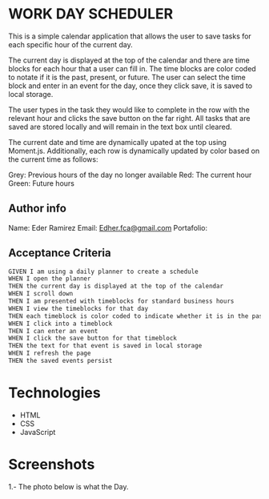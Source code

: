 # WORK DAY SCHEDULER

 This is a simple calendar application that allows the user to save tasks for each specific hour of the current day.

 The current day is displayed at the top of the calendar and there are time blocks for each hour that a user can fill in. The time blocks are color coded to notate if it is the past, present, or future. The user can select the time block and enter in an event for the day, once they click save, it is saved to local storage.

The user types in the task they would like to complete in the row with the relevant hour and clicks the save button on the far right. All tasks that are saved are stored locally and will remain in the text box until cleared.

The current date and time are dynamically upated at the top using Moment.js. Additionally, each row is dynamically updated by color based on the current time as follows:

Grey: Previous hours of the day no longer available Red: The current hour Green: Future hours


## Author info

Name: Eder Ramirez
Email: Edher.fca@gmail.com
Portafolio: 

## Acceptance Criteria

```md
GIVEN I am using a daily planner to create a schedule
WHEN I open the planner
THEN the current day is displayed at the top of the calendar
WHEN I scroll down
THEN I am presented with timeblocks for standard business hours
WHEN I view the timeblocks for that day
THEN each timeblock is color coded to indicate whether it is in the past, present, or future
WHEN I click into a timeblock
THEN I can enter an event
WHEN I click the save button for that timeblock
THEN the text for that event is saved in local storage
WHEN I refresh the page
THEN the saved events persist
```

# Technologies
- HTML
- CSS
- JavaScript

# Screenshots
1.- The photo below is what the Day.







